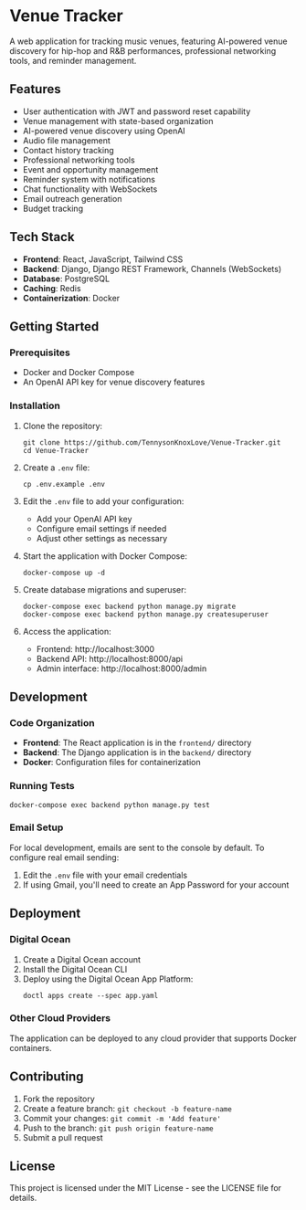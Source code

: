 # Venue Tracker

A web application for tracking music venues, featuring AI-powered venue discovery for hip-hop and R&B performances, professional networking tools, and reminder management.

## Features

- User authentication with JWT and password reset capability
- Venue management with state-based organization
- AI-powered venue discovery using OpenAI
- Audio file management
- Contact history tracking
- Professional networking tools
- Event and opportunity management
- Reminder system with notifications
- Chat functionality with WebSockets
- Email outreach generation
- Budget tracking

## Tech Stack

- **Frontend**: React, JavaScript, Tailwind CSS
- **Backend**: Django, Django REST Framework, Channels (WebSockets)
- **Database**: PostgreSQL
- **Caching**: Redis
- **Containerization**: Docker

## Getting Started

### Prerequisites

- Docker and Docker Compose
- An OpenAI API key for venue discovery features

### Installation

1. Clone the repository:
   ```
   git clone https://github.com/TennysonKnoxLove/Venue-Tracker.git
   cd Venue-Tracker
   ```

2. Create a `.env` file:
   ```
   cp .env.example .env
   ```

3. Edit the `.env` file to add your configuration:
   - Add your OpenAI API key
   - Configure email settings if needed
   - Adjust other settings as necessary

4. Start the application with Docker Compose:
   ```
   docker-compose up -d
   ```

5. Create database migrations and superuser:
   ```
   docker-compose exec backend python manage.py migrate
   docker-compose exec backend python manage.py createsuperuser
   ```

6. Access the application:
   - Frontend: http://localhost:3000
   - Backend API: http://localhost:8000/api
   - Admin interface: http://localhost:8000/admin

## Development

### Code Organization

- **Frontend**: The React application is in the `frontend/` directory
- **Backend**: The Django application is in the `backend/` directory
- **Docker**: Configuration files for containerization

### Running Tests

```
docker-compose exec backend python manage.py test
```

### Email Setup

For local development, emails are sent to the console by default. To configure real email sending:

1. Edit the `.env` file with your email credentials
2. If using Gmail, you'll need to create an App Password for your account

## Deployment

### Digital Ocean

1. Create a Digital Ocean account
2. Install the Digital Ocean CLI
3. Deploy using the Digital Ocean App Platform:
   ```
   doctl apps create --spec app.yaml
   ```

### Other Cloud Providers

The application can be deployed to any cloud provider that supports Docker containers.

## Contributing

1. Fork the repository
2. Create a feature branch: `git checkout -b feature-name`
3. Commit your changes: `git commit -m 'Add feature'`
4. Push to the branch: `git push origin feature-name`
5. Submit a pull request

## License

This project is licensed under the MIT License - see the LICENSE file for details. 